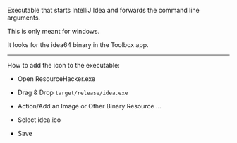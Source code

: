 Executable that starts IntelliJ Idea and forwards the command line arguments.

This is only meant for windows.

It looks for the idea64 binary in the Toolbox app.


 ---
  
How to add the icon to the executable:

- Open ResourceHacker.exe

- Drag & Drop `target/release/idea.exe`

- Action/Add an Image or Other Binary Resource ...

- Select idea.ico

- Save

